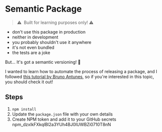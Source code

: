 # Semantic Package

> ⚠️&nbsp; Built for learning purposes only! ⚠️

* don't use this package in production
* neither in development
* you probably shouldn't use it anywhere
* it's not even bundled
* the tests are a joke

But... It's got a semantic versioning! 🤩

I wanted to learn how to automate the process of releasing a package, and I followed 
[this tutorial by Bruno Antunes](https://www.youtube.com/watch?v=QZdY4XYbqLI), so if you're interested in this topic,
you should check it out!

## Steps

1. `npm install`
2. Update the `package.json` file with your own details
3. Create NPM token and add it to your GitHub secrets
   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
